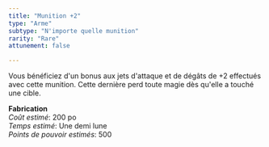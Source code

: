 ```yaml
---
title: "Munition +2"
type: "Arme"
subtype: "N'importe quelle munition"
rarity: "Rare"
attunement: false

---
```

Vous bénéficiez d'un bonus aux jets d'attaque et de dégâts de +2 effectués avec cette munition. Cette dernière perd toute magie dès qu'elle a touché une cible.  

**Fabrication**  
*Coût estimé*: 200 po    
*Temps estimé*: Une demi lune  
*Points de pouvoir estimés*: 500        
